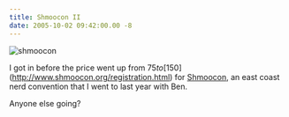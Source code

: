 ```yaml
---
title: Shmoocon II
date: 2005-10-02 09:42:00.00 -8
---
```

![shmoocon](/images/shmoocon2006_black.png)

I got in before the price went up from $75 to [$150](http://www.shmoocon.org/registration.html) for [Shmoocon](http://jokerbone.com/index.php?s=shmoocon), an east coast nerd convention that I went to last year with Ben.

Anyone else going?
